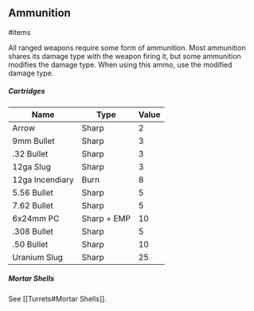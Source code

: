 Ammunition
---
#items 

All ranged weapons require some form of ammunition. Most ammunition shares its damage type with the weapon firing it, but some ammunition modifies the damage type. When using this ammo, use the modified damage type.


##### Cartridges
| Name | Type | Value |
|---|---|---|
| Arrow | Sharp | 2 |
| 9mm Bullet | Sharp | 3 |
| .32 Bullet | Sharp | 3 |
| 12ga Slug | Sharp | 3 |
| 12ga Incendiary | Burn | 8 |
| 5.56 Bullet | Sharp | 5 |
| 7.62 Bullet | Sharp | 5 |
| 6x24mm PC | Sharp + EMP | 10 |
| .308 Bullet | Sharp | 5 |
| .50 Bullet | Sharp | 10 |
| Uranium Slug | Sharp | 25 |


##### Mortar Shells
See [[Turrets#Mortar Shells]].